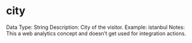 # city

Data Type: String
Description: City of the visitor.
Example: istanbul
Notes: This a web analytics concept and doesn’t get used for integration actions.